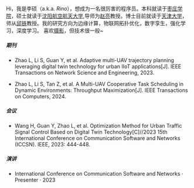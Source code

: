 Hi，我是李硕（a.k.a. _Rino_），想成为一名很厉害的程序员。本科就读于[枣庄学院](https://www.uzz.edu.cn/)，硕士就读于[沈阳航空航天大学](https://www.sau.edu.cn/),导师为[赵亮](https://yjs.sau.edu.cn/info/1009/1284.htm)教授。博士目前就读于[天津大学](https://www.tju.edu.cn/)，师从[邱铁](https://smartiotlab.net/Team)教授。我的研究方向为边缘计算，物联网拓扑优化，数字孪生，强化学习，深度学习。
喜欢[摄影](https://huaban.com/boards/95208810)，但技术很一般~



##### 期刊
- Zhao L, Li S, Guan Y, et al. Adaptive multi-UAV trajectory planning leveraging digital twin technology for urban IIoT applications[J]. IEEE Transactions on Network Science and Engineering, 2023.

- Zhao L, Li S, Tan Z, et al. A Multi-UAV Cooperative Task Scheduling in Dynamic Environments: Throughput Maximization[J]. IEEE Transactions on Computers, 2024.

##### 会议
- Wang H, Guan Y, Zhao L, et al. Optimization Method for Urban Traffic Signal Control Based on Digital Twin Technology[C]//2023 15th International Conference on Communication Software and Networks (ICCSN). IEEE, 2023: 444-448.

##### 演讲

- International Conference on Communication Software and Networks · Presenter · 2023

<!--
- [掘金 AMA：我是前端娱乐圈的老人 & Facebook 实习生 -- 黄玄][19] · 2018
-->


[1]: //huangxuan.me/2015/07/09/js-module-7day/


